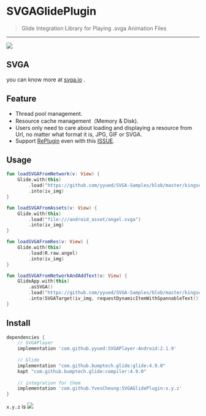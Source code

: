 # SVGAGlidePlugin
> Glide Integration Library for Playing .svga Animation Files

---

[![](https://jitpack.io/v/YvesCheung/SVGAGlidePlugin.svg)](https://jitpack.io/#YvesCheung/SVGAGlidePlugin)

## SVGA
you can know more at [svga.io][1] .

## Feature

- Thread pool management.
- Resource cache management（Memory & Disk).
- Users only need to care about loading and displaying a resource from Url, no matter what format it is, JPG, GIF or SVGA.
- Support [RePlugin][2] even with this [ISSUE][3]. 

## Usage

```kotlin
fun loadSVGAFromNetwork(v: View) {
    Glide.with(this)
        .load("https://github.com/yyued/SVGA-Samples/blob/master/kingset.svga?raw=true")
        .into(iv_img)
}

fun loadSVGAFromAssets(v: View) {
    Glide.with(this)
        .load("file:///android_asset/angel.svga")
        .into(iv_img)
}

fun loadSVGAFromRes(v: View) {
    Glide.with(this)
        .load(R.raw.angel)
        .into(iv_img)
}

fun loadSVGAFromNetworkAndAddText(v: View) {
    GlideApp.with(this)
        .asSVGA()
        .load("https://github.com/yyued/SVGA-Samples/blob/master/kingset.svga?raw=true")
        .into(SVGATarget(iv_img, requestDynamicItemWithSpannableText()))
}
```

## Install

```groovy
dependencies {
    // SVGAPlayer
    implementation 'com.github.yyued:SVGAPlayer-Android:2.1.9'
    
    // Glide 
    implementation "com.github.bumptech.glide:glide:4.9.0"
    kapt "com.github.bumptech.glide:compiler:4.9.0"
    
    // integration for them
    implementation 'com.github.YvesCheung:SVGAGlidePlugin:x.y.z'
}
```

`x.y.z` is [![](https://jitpack.io/v/YvesCheung/SVGAGlidePlugin.svg)](https://jitpack.io/#YvesCheung/SVGAGlidePlugin)

  [1]: http://svga.io/
  [2]: https://github.com/Qihoo360/RePlugin
  [3]: https://github.com/Qihoo360/RePlugin/issues/351
